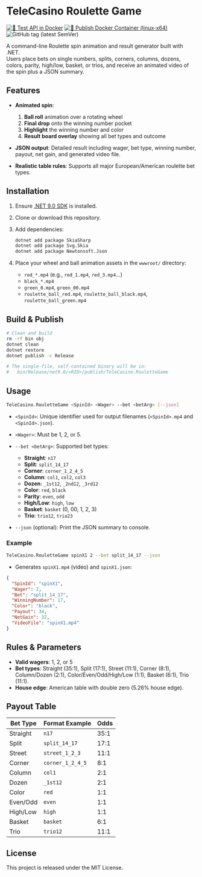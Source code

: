 # TeleCasino Roulette Game

[![🧪 Test API in Docker](https://github.com/repasscloud/TeleCasino.RouletteGameService/actions/workflows/test-api.yml/badge.svg)](https://github.com/repasscloud/TeleCasino.RouletteGameService/actions/workflows/test-api.yml)
[![🚀 Publish Docker Container (linux-x64)](https://github.com/repasscloud/TeleCasino.RouletteGameService/actions/workflows/docker-image.yml/badge.svg)](https://github.com/repasscloud/TeleCasino.RouletteGameService/actions/workflows/docker-image.yml)
![GitHub tag (latest SemVer)](https://img.shields.io/github/v/tag/repasscloud/TeleCasino.RouletteGameService?label=version)

A command-line Roulette spin animation and result generator built with .NET.  
Users place bets on single numbers, splits, corners, columns, dozens, colors, parity, high/low, basket, or trios, and receive an animated video of the spin plus a JSON summary.

## Features

- **Animated spin**:
  1. **Ball roll** animation over a rotating wheel  
  2. **Final drop** onto the winning number pocket  
  3. **Highlight** the winning number and color  
  4. **Result board overlay** showing all bet types and outcome  

- **JSON output**: Detailed result including wager, bet type, winning number, payout, net gain, and generated video file.  
- **Realistic table rules**: Supports all major European/American roulette bet types.

## Installation

1. Ensure [.NET 9.0 SDK](https://dotnet.microsoft.com/download) is installed.  
2. Clone or download this repository.  
3. Add dependencies:

   ```bash
   dotnet add package SkiaSharp
   dotnet add package Svg.Skia
   dotnet add package Newtonsoft.Json
   ```

4. Place your wheel and ball animation assets in the `wwwroot/` directory:
   - `red_*.mp4` (e.g., `red_1.mp4`, `red_3.mp4`…)  
   - `black_*.mp4`  
   - `green_0.mp4`, `green_00.mp4`  
   - `roulette_ball_red.mp4`, `roulette_ball_black.mp4`, `roulette_ball_green.mp4`

## Build & Publish

```bash
# Clean and build
rm -rf bin obj
dotnet clean
dotnet restore
dotnet publish -c Release

# The single-file, self-contained binary will be in:
#   bin/Release/net9.0/<RID>/publish/TeleCasino.RouletteGame
```

## Usage

```bash
TeleCasino.RouletteGame <SpinId> <Wager> --bet <betArg> [--json]
```

- `<SpinId>`: Unique identifier used for output filenames (`<SpinId>.mp4` and `<SpinId>.json`).  
- `<Wager>`: Must be 1, 2, or 5.  
- `--bet <betArg>`: Supported bet types:
  - **Straight**: `n17`  
  - **Split**: `split_14_17`  
  - **Corner**: `corner_1_2_4_5`  
  - **Column**: `col1`, `col2`, `col3`  
  - **Dozen**: `_1st12`, `_2nd12`, `_3rd12`  
  - **Color**: `red`, `black`  
  - **Parity**: `even`, `odd`  
  - **High/Low**: `high`, `low`  
  - **Basket**: `basket` (0, 00, 1, 2, 3)  
  - **Trio**: `trio12`, `trio23`  

- `--json` (optional): Print the JSON summary to console.

### Example

```bash
TeleCasino.RouletteGame spinX1 2 --bet split_14_17 --json
```

- Generates `spinX1.mp4` (video) and `spinX1.json`:

```json
{
  "SpinId": "spinX1",
  "Wager": 2,
  "Bet": "split_14_17",
  "WinningNumber": 17,
  "Color": "black",
  "Payout": 34,
  "NetGain": 32,
  "VideoFile": "spinX1.mp4"
}
```

## Rules & Parameters

- **Valid wagers**: 1, 2, or 5  
- **Bet types**: Straight (35:1), Split (17:1), Street (11:1), Corner (8:1), Column/Dozen (2:1), Color/Even/Odd/High/Low (1:1), Basket (6:1), Trio (11:1).  
- **House edge**: American table with double zero (5.26% house edge).

## Payout Table

| Bet Type    | Format Example    | Odds   |
|-------------|-------------------|--------|
| Straight    | `n17`             | 35:1   |
| Split       | `split_14_17`     | 17:1   |
| Street      | `street_1_2_3`    | 11:1   |
| Corner      | `corner_1_2_4_5`  | 8:1    |
| Column      | `col1`            | 2:1    |
| Dozen       | `_1st12`          | 2:1    |
| Color       | `red`             | 1:1    |
| Even/Odd    | `even`            | 1:1    |
| High/Low    | `high`            | 1:1    |
| Basket      | `basket`          | 6:1    |
| Trio        | `trio12`          | 11:1   |

## License

This project is released under the MIT License.
